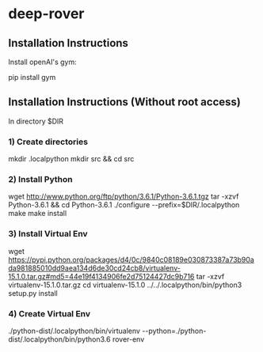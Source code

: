 # deep-rover

## Installation Instructions
Install openAI's gym:

pip install gym

## Installation Instructions (Without root access)
In directory $DIR 
### 1) Create directories
mkdir .localpython
mkdir src && cd src

### 2) Install Python
wget http://www.python.org/ftp/python/3.6.1/Python-3.6.1.tgz
tar -xzvf Python-3.6.1 && cd Python-3.6.1
./configure --prefix=$DIR/.localpython
make
make install

### 3) Install Virtual Env
wget https://pypi.python.org/packages/d4/0c/9840c08189e030873387a73b90ada981885010dd9aea134d6de30cd24cb8/virtualenv-15.1.0.tar.gz#md5=44e19f4134906fe2d75124427dc9b716
tar -xzvf virtualenv-15.1.0.tar.gz
cd virtualenv-15.1.0
../../.localpython/bin/python3 setup.py install

### 4) Create Virtual Env
./python-dist/.localpython/bin/virtualenv --python=./python-dist/.localpython/bin/python3.6 rover-env
